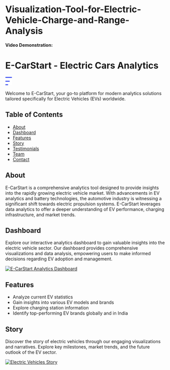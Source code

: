 # Visualization-Tool-for-Electric-Vehicle-Charge-and-Range-Analysis

**Video Demonstration:**

# E-CarStart - Electric Cars Analytics

![E-CarStart Logo](assets/img/logo.png)

Welcome to E-CarStart, your go-to platform for modern analytics solutions tailored specifically for Electric Vehicles (EVs) worldwide.

## Table of Contents

- [About](#about)
- [Dashboard](#dashboard)
- [Features](#features)
- [Story](#story)
- [Testimonials](#testimonials)
- [Team](#team)
- [Contact](#contact)

## About

E-CarStart is a comprehensive analytics tool designed to provide insights into the rapidly growing electric vehicle market. With advancements in EV analytics and battery technologies, the automotive industry is witnessing a significant shift towards electric propulsion systems. E-CarStart leverages data analytics to offer a deeper understanding of EV performance, charging infrastructure, and market trends.

## Dashboard

Explore our interactive analytics dashboard to gain valuable insights into the electric vehicle sector. Our dashboard provides comprehensive visualizations and data analysis, empowering users to make informed decisions regarding EV adoption and management.

[![E-CarStart Analytics Dashboard](https://public.tableau.com/static/images/EV/EV_17141393310770/ELECTRICVEHICLEANALYTICDASHBOARD/1_rss.png)](#)

## Features

- Analyze current EV statistics
- Gain insights into various EV models and brands
- Explore charging station information
- Identify top-performing EV brands globally and in India

## Story

Discover the story of electric vehicles through our engaging visualizations and narratives. Explore key milestones, market trends, and the future outlook of the EV sector.

[![Electric Vehicles Story](https://public.tableau.com/static/images/ST/STORY_17141397350850/STORYOFELECTRICVEHICLES/1_rss.png)](#)
